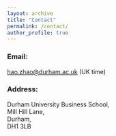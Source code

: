 ```yaml
---
layout: archive
title: "Contact"
permalink: /contact/
author_profile: true
---
```


### Email: 
<html>
  <head>
        <script>
            function updateStatus() {
            var now = new Date();
            var utcHours = now.getUTCHours();
            var utcMinutes = now.getUTCMinutes();
            var utcSeconds = now.getUTCSeconds();
            var ukHours = (utcHours + 1) % 24; // Add 1 hour during daylight saving time
            var ukMinutes = utcMinutes;
            var ukSeconds = utcSeconds;
            if (ukHours >= 8 && ukHours < 22) {
                document.getElementById('workingstatus').className = 'available';
            } else {
                document.getElementById('workingstatus').className = 'unavailable';
            }
            var ukTimeString = ukHours.toString().padStart(2, '0') + ':' + ukMinutes.toString().padStart(2, '0') + ':' + ukSeconds.toString().padStart(2, '0');
            document.getElementById('uk-time').textContent = ukTimeString;
            setTimeout(updateStatus, 1000);
            }
        </script>
    </head>
    <body onload="updateStatus()">
        <div>
            <a href="mailto:hao.zhao@durham.ac.uk">hao.zhao@durham.ac.uk</a>
            <span id="workingstatus"></span>
            <span> (UK time) </span>
            <span id="uk-time"></span>
        </div>
    </body>
</html>


### Address:

Durham University Business School, <br>
Mill Hill Lane, <br>
Durham, <br>
DH1 3LB

